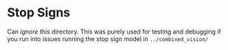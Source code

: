 # Stop Signs
Can *ignore* this directory. This was purely used for testing and debugging if you run into issues running the stop sign model in `../combined_vision/`
